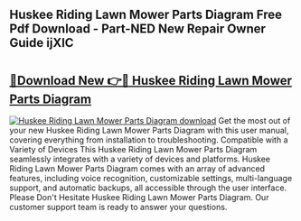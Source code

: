 ## Huskee Riding Lawn Mower Parts Diagram Free Pdf Download - Part-NED New Repair Owner Guide ijXIC

# <h2><a href="http://dfmzd16.blite.top/?on=Huskee+Riding+Lawn+Mower+Parts+Diagram">🔗Download New 👉🔴 Huskee Riding Lawn Mower Parts Diagram</a></h2>

[![Huskee Riding Lawn Mower Parts Diagram download](https://i.imgur.com/lujVjoI.png)](http://dfmzd16.blite.top/?on=Huskee+Riding+Lawn+Mower+Parts+Diagram)
Get the most out of your new Huskee Riding Lawn Mower Parts Diagram with this user manual, covering everything from installation to troubleshooting. Compatible with a Variety of Devices This Huskee Riding Lawn Mower Parts Diagram seamlessly integrates with a variety of devices and platforms. Huskee Riding Lawn Mower Parts Diagram comes with an array of advanced features, including voice recognition, customizable settings, multi-language support, and automatic backups, all accessible through the user interface. Please Don't Hesitate Huskee Riding Lawn Mower Parts Diagram. Our customer support team is ready to answer your questions.
